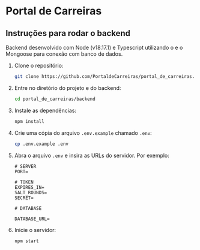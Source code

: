 # Portal de Carreiras
 

## Instruções para rodar o backend

Backend desenvolvido com Node (v18.17.1) e Typescript utilizando o e o Mongoose para conexão com banco de dados.

1. Clone o repositório:
    ```bash
    git clone https://github.com/PortaldeCarreiras/portal_de_carreiras.git
    ```

2. Entre no diretório do projeto e do backend:
    ```bash
    cd portal_de_carreiras/backend
    ```

3. Instale as dependências:
    ```bash
    npm install
    ```

4. Crie uma cópia do arquivo `.env.example` chamado `.env`:
    ```bash
    cp .env.example .env
    ```

5. Abra o arquivo `.env` e insira as URLs do servidor. Por exemplo:
    ```plaintext
    # SERVER
    PORT=

    # TOKEN
    EXPIRES_IN=
    SALT_ROUNDS=
    SECRET=

    # DATABASE

    DATABASE_URL=
    ```

6. Inicie o servidor:
    ```bash
    npm start
    ```